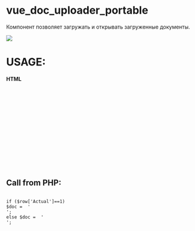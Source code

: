 # vue_doc_uploader_portable
Компонент позволяет загружать и открывать загруженные документы.

<img src="https://sun1-4.userapi.com/c840429/v840429274/7371a/CgXOasGuA6g.jpg">
<h1>USAGE:</h1>
<h4>HTML <head></h4>
<code>
<!-- VUE -->
<link 	href="./js/uploader/portable/css/style.css" 						type="text/css" rel="stylesheet"/>
<link 	href="./js/uploader/portable/css/bootstrap.min.css" 		type="text/css" rel="stylesheet"/>
<link 	href="./js/uploader/portable/css/bootstrap-vue.css" 		type="text/css" rel="stylesheet"/>
<script src='./js/uploader/portable/libs/vue.js' 							type="text/javascript"></script>
<script	src="./js/uploader/portable/libs/bootstrap-vue.js"			type="text/javascript"></script>
<script src="./js/uploader/portable/libs/axios.min.js"					type="text/javascript"></script>

<script src="./js/uploader/portable/script.js"					type="text/javascript" ></script>
<script src="./js/uploader/portable/libs/polyfill.min.js"		type="text/javascript"></script>

<link href="https://use.fontawesome.com/releases/v5.0.9/css/all.css"  rel="stylesheet" >
<!-- /VUE -->
</code>
<h2>Call from PHP:</h2>
<code>
if ($row['Actual']==1) 
$doc =  '<div align="center" id="app_1"></div><script>selector = "#app_1"; component = "sudos"; readonly = 0; formats = ".pdf";url123 = "//192.168.202.103/seaport_new/doc_upload.php"; newVue(selector, component, readonly, url123, formats,'.$ID.');</script>';
else $doc =  '<div align="center" id="app_1"></div><script>selector = "#app_1"; component = "sudos"; readonly = 1; formats = ".pdf";url123 = "//192.168.202.103/seaport_new/doc_upload.php"; newVue(selector, component, readonly, url123, formats,'.$ID.');</script>';
</code>
